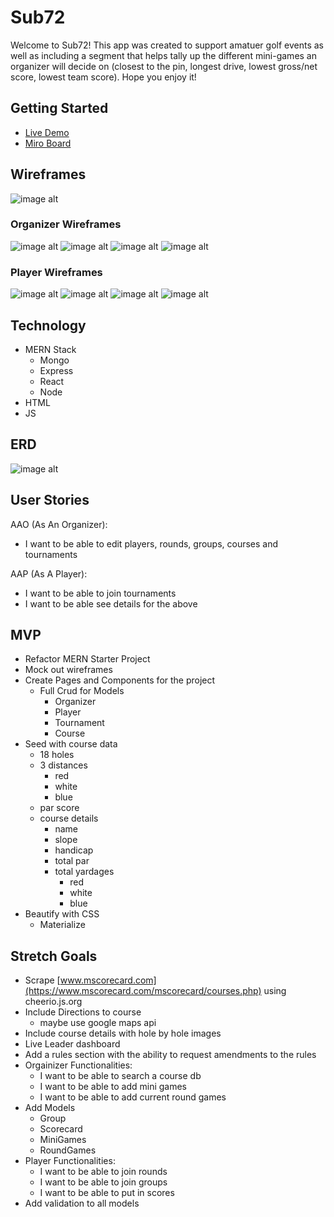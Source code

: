 # Sub72
Welcome to Sub72!  This app was created to support amatuer golf events as well as including a segment that helps tally up the different mini-games an organizer will decide on (closest to the pin, longest drive, lowest gross/net score, lowest team score).  Hope you enjoy it!

## Getting Started
* [Live Demo](https://sub-72-b28ef7bf43a9.herokuapp.com/)
* [Miro Board](https://miro.com/app/board/uXjVMnxX1Ec=/?share_link_id=216502994743)

## Wireframes
![image alt](https://lh3.googleusercontent.com/fife/AKsag4MMFCxvmJOymEAGfd4XF0u2-SfM0pcopZEE2Mj0u4uB5L1MP5FmhRPFUKDn1y9U8tWnxa6DrtgQUrXJs388-XNEpEeYIaIkXxu2_gL6gGSyB9dsnbKQ0L1DY4oPweSSCVpgYteZ510qTs7AbI6sP5cuG7QXcxrtQ86LT_7_olHYgACcG3lEzmrQ0AUcfwGAbMOUcUMOMfGo3Yg97m7CA7o7zB6TV-CagJ3dKI9vTm4mq4oIm_RCvnE56TDfD3ePv1mXX9OZTqIL5-Lu2Cw71_R7hmXiAhO1LK9plw6NwYcIh6wlkczfDpWvhcTNZvONSVJyZ2Jd0FVnsTg4VAdfeQ7kVWSHoTpia8vm4K2UElwA6okytMHFBVhXJ9zPwFqgecBjUEo5eXcMWBI3dUaPLakT-xHKAHhEVgeOBIYGePJgIScZlS9nDRqaFeDFQdFiGyTVwpc-4RaskTuLYbAPeIivVaN26P-K58_0cset5-lNoKXCR2fDsorVC72mSvxktiecuKSkF7uF0H0dVNUtUuLQ5B9dxQ8yVNPnZXOJXnaeB2SsptW1t5bW6cqqd6M2rn-gX2_whK0ivYEP1nATHHPpqkkT1PhDbIeZRxjYrs8rGKz06h6UBRhYG3StJd1H8fZr6FojXL2n7iuPGjkQLU5hBrigSe4gAbNxY9DkQ6-FkaeWSuxrEDH_Dh9Mlgk_FA7ryZruenq7-a7grxLqDMxRx43MMHYeMLjPG7dgsHor1n4jRFVwv1lUlCK9m9-ByVnso6ZGc3r80WKVhKGYresNnGe7DirkWHpFagkL2Z2pyabD24gr-tpJ1zoV0ef1wx-Na_arUBrdjovP_zG0Dcf9ghy2fl6N0wQzHejcdtfFD6uHYW4wwMsXuaJ--oNOgEGTp9FQEdasbmSvxzBC1_f9yvMA7bBim_XqnqPzqWfsD6zoFCKQnD3HpxOnqCTO5AcvTHgALNE7Dw8jYbFthYpES-sq-rRW4YHoDYpTmJi5EgfwrCuIocMB95nZcPmhMGN9CbqeDKGSfo1Yy2f_f4ScJri-Mr3zAfDI3BAyTEH1e0SoyyQBI_J4UKk_NE-Px8TBqBVKXNXGLGhhast2ofWJgZury02E7oAzHoP7ecOqL7QYX6y8N_StMTsXMjTNf6PBuXctch-QK6uTHoPxbQKMNXs0qrSCnGUWTI_iFQ2KLmdMpR3wXTLWHZ4ksixU1-6rAEKcDs2QD55drTZ5p6aCvorYeouK-cNpcM6AWN5T4Zt9Zdno3ldIdWQ28Ub3yBM95reLTKwYQzvUmOuSiDldIyg8qfDFxLS79RzkdXBb2Ogocrar3VcUOvAOELNUwkgNwfCNjpDxpGZWTVQOXAPKFI3S9-a9DoV5TfNzLP1zQDJSNyZP9j9V-tTVX6o3X596a7FDxVLpAsml9o2bQ09ZLK2XP_7X6EPoUu4jhfwtow9hDLZFifZbqffacQc15UjyRmzhWJShEBGrwPy3pel9EeU2iO1DR5uuPL6LSp2mM4xAk5Nk3Oiys1iIz-vm39LXOXcda72iKVY43f9lsDAA7VILBUyy01EWf7gpfRyToZJR_NAw0thbYF_4ourSkvDhWzJDVeNQl6fYRTCFhn5t_QAMDdBNe5JK5sN0wrPDLLyTSFtA53GvZhRm0_Maq1MHPkCgMstc=w1920-h923)

### Organizer Wireframes
![image alt](https://lh3.googleusercontent.com/fife/AKsag4NC0QxRJvqYvzoAsfCiWq5S7F9M-2EXogiUZWKbaIm7FaBb27wwK48Q0KOLib5ShmMbg1TzcAMJbF5PcAW72Qqv4XFzc9ZTVfnYgllHy6a9XZJ4j0zLqHdoJIoVQeKh0Z8xIkZEszC8rV7gXDAbmr9gUBHcbtJchJpqdMVZFNnbD4SubcA2jymx-DICc37smlrv2DbJHCERWDUIAK_PwSr0OF5-KKHkYZeTZrs57ODONsakyZJKCrp0QbH8jPZ5_0QverReL1MrvOCxOwaAVXiZ3jUUnxQWkufoCStiOtqqFyC3tDT0ZViW27GtxpoX5V_ebSsUN1G7YkeNUItg0bAjcQE9WZ-1YiBBoaXK937D8KU7naIlV6nbNqxZ1mVslS9fL-6aRqEul9Tm4tZB3DwTeIC0gZVyZgldfm4HmA9ByJj14lBU541GRsnfrrj00qfkx10yJpgIjxPEKcBYIgjtve5Z2bqSwh1hs1FA9st9k3ZZiWbkHDAU45M6CZeWNXRfJi30oGENFwWE_8LtuvI9CUgxQG6gJ-O29WpQlKMbZi6l7mkeFAlwODddUl4-D-tVrDzrvEr9BOMeKpcME8gedyqbQ7DxlhzSYEbITZeI5NfNdBHW_CvaE84d38pmOMm6EvyVDSMRwum9SB9HzDz2g4QV37cTmE1Y0obesGFj5wc9Wh4TAcYV4Gg0JZKpp0RY-8grYEQnuNKXV7kXOOq3GI_J1GTFeGEem4kN7kvRrGV5kE5y67--73cJQ7azohg7lMaMK2k8wj7uD6KpnivtWICYwQL6_QMAVRJLv1CiQKJTNqBiPygf8Dp-pDWk46J4uVNQyYbNI6P6OkbCAYODmEBX_KGpr0D9vnyUStKuW-oj5e9roCWJx-5vtO8c0WU5DzYe1YpDpiq_ka-spGLQHrmqkewakMK2FkkFv7zhq7i6Ff2dEpw03BTyf3Cdfq8G8vifAt7AnItRftCun9WAm-1vXj4H7M8cJInE9QTKiYJt3QAUy6N7vd5NfAXhXs4d1uGfSFeoBiBa7VwHG8kHgKfuRZknFcIw8UAGG9vqGr92RJOXk9tqksD6751WSgS3CKol3ymNnGc9M37nO85b7CWwxIms3IV6OtWEVyAMkDy7WIr61oq7DtQ57MOVdTFlcM2QQve07mOzrLAROyLHWsc1DRpWwhCAdijmyqL2k7y4hOeYa5jt1DnYC2F_cX8QQQFOT-lDWtPJZhgsEsCO8tenLqJHkk8JKdiDgehIMqU9GDiYUC2NCFw3M-yagWhHCai5xr2qG0dUSgFtXHzSiM_HXJwPho00s6LsGoP1-GIugiQsfLABclpba2yVzmUbqI_C6Vuz-oZydkKJRqr91KVD5-t1GfsXvmv6xUvqW8sr79lVq59WHyo9hQB8ct2B4pjuYGU5NxhdT0YedePV7UNK4hEgb1rZaFom5dG0Y7NSC7wARMNNR3dRAFSOrReS_54u3hVd51XPPqtRvb_QlEF1BxDUYPXGQbFFajTJscX0KdxKLz-tYaFGEovJjNLpIhl-DKj9hgHKAQCkAUJ9UNrD6UJp_9ZbQWqQ5ra9Qx9uEEBwAUcI3RcMDcERKOgrW8XIhhotnPOr7O7Fk37Xh5o_j0s4rN5FiiZRXzVm_sFu_mJ4MsxKhV5l0cdbfM7YqK4l0ruR=w1920-h923)
![image alt](https://lh3.googleusercontent.com/fife/AKsag4PnPXVIVus58eOzBeJBDn5HWbToOJlsxv9JeTmHGrIiQgue1zDmCXT6AHrevolGcGVDJfDb4c7TJLlfb2IRLS5UGlx_WVzAqmeN0n2PJVY1dHeupH5ka4s79cv6CclsQaC0u4fkuw0FeqXrpT07v19Y3f4Bxk_06X2H32QHsfWEwRG3wyhkwnL66UEBFu9u-GxRQMb6DpGh1XEw8SmRhK8Ishp5m5k2WzW_BT1h3uB2KAKyRxN7xrmJOEzEH9YJrn8mQwyLUrkWPXwyhNYPJhzE1-LnDjzo5M2rC3bHSo5Pazo3CgOUC8YXSR1NLptiZ9rn5ATKj29EaenbZkL3Cne48F8Dwbln-BkuG81Drx67XhBbdAItFAvJ-qeml6GM5jzRMXRRRgKa4v4oDKyl-u0j6Q5fUhqCQ9ufUOWbC8YBJdCuFpnZy1fI8OUgbdpWI52Kon7VgDrWHQlCuixeeffa0CtKONKs-XuDMZtfJ0h_5zdq1NOhLGBBfhB6eC8sLkoOdsf1oEYAl_HalVhT11q_-NFMDhADXZAQvHDRVRCNY1BEYfnD-Ops80hNQDh8dXG_Pesc6gE4lNxaKd8-237VTmAhZOAKoSJR3q2qxI1P9tx8Vee7oP8j0pzkYG46NiyKqRM91a8FZRpWfkR8rJWnfLSteaUbYmk_TzzDZ44JK-3K0g0jmpq-IUYptVKNE4WqmYg3XjzBVodT5LDd659xidcxF6slV9SQ-TraVRb9ZmFgyXmh_aJ-B_d81qodRWRjUtgXhQMs3rWxOADA2S_p9k6mYF7pDxgf9OtNHZtbxOZVEvxK8Wjv4lbAad331l9XzWJPYi23tkadqqNOGRISM5xr9j00PsAUQUft8Oc4kDFitDhFwZy1siFXbArVJFOr7gp-4pwjJk71djbSwdpcYTmxxGsl2Qt9xRuSre87J2BjKmeqECZmh0sw4qISQMYUq0WmZvBmkiCFI3OhZDQKYq41LKuaMxwUSPvEwklxykzZl89Yta7PngaiHDg5moAeq-x91OF1c21HF7T3MupGPcOc0LwMcLiKZ4iTlSVx1RyyoIJOMFiVTgvgq6214gjcGfBDJxunwoG5FkgZuE_6traEVdNFwRYpd_Bd5U0gNrFFtVdmPRT08lGCs2LusYgSM8ReGpMPHYfEWlbMpqonjlI1hRyBsbuDvva8Zkucu1KXvUHBMCNxZ63yVnK6crj2ZYaTUuKOPvxHDxffYj4Qnsll099CdvumSv4B5cpP9W-8JDr2-nnhxcnW8eRuFkpMampVvfiqO1iYzVcbWy-06Z2CelUHOYHz7mu0N2hScJHZJSl_6U8XVqyOozocGTSHS_rsJ1WlpZoeuPQ0MJYDvi11ymy97NYjjJ-pqq7NxJAUeVNu5hJLsYPMHmheLDsyGQSQ83zpmS5TIXnCXbQ9HhcNcTcuz1V_9TI2hzgwgI6OH6TZY_IZsZ-P0k32Kv2eATAWY8O54iRg6hxiTJhl2S1EfsCKs6YwgsngSLDCCc9AUSuHX4gScMCXgNwDMOJEA-B4cNMVxRJU9z6XOMONXnAZqy1AmcQw8PCSKPFDJMeiJEUKBusUAHLF-yR80Y6ugT8inNsU7DULlGEEcVrF4fn3R8ejdRj-EmXpIF6QLhA_weCvMkQAMv9sKnuyZPqEOs0VE-Fu=w1920-h457)
![image alt](https://lh3.googleusercontent.com/fife/AKsag4Po_Eisitxx-YMjETGOnCxGUPwHk1SHoUXfnJ4TO1l6AMxpKkq8G98newxL2Lyyk78GQ1G--LpyS99FpNEJyd83q3F_g22Je0547TK_pBPYhFjNnyCs7F36YF0gN3VXvE2-EKCCq4oLL5f5mIHzboYTTxib-mJxh-_Rg3JWNSQeKwfHyyKYxAvZLrms_oevufiocKnrXTUEVbN1YC7782Yg8SbIBJCmJ_f7YHFV-SkLxs9wtrZ9j7eSpDVbsPALOtCGA-RNatPJa2z7DVSNnHaUJ8BnqZ8ZYNI-HjT1c_-1JNFkLwPn-LzaGwNpQd0KJ5yM2HxrRM1Bj3xAit5jpU71Ey1C4HwE-kPD6DudTZ3uUT3gxNXGXyV7wAytm3JBl1fM8G_5WpJJzFHu8_ufjA9mJt54T9WP6ueDS5oKcB5Hgc7iea45NnGuEPWSx6J3W3QJR4PasuO7Ctcsaf2vvBKG43ttmaVIqfCVYDfUehjLWaqtGBljOYcdzdehPPSJ4SdUyHTM9FI5CueZRM68e3IMzQS7ii6andGSbLd_yj97SBEAAGmrDsPf8LunGAnHFMmlFxq7MHpYWFnP7YSL5dHMI764hAWbyPXwKJk90VACi-dY9I7VLzNQ4IBmmkLO80q0nqhvAnAyBzbghznZ-yPazEFBgesxBW3jZ38A4kpyjNTWR5gxCERadUUc_gr2Wv8F3pSvYHnp1xOJ-bSrQfyVB_rzQbgxT7M1apAElFFF5Kh3RpU9X_UOM_rpC51IR78pbE54nX877Jytmy0VyFAGIFeDGeDZrriL7CENvTrC4vHKur2Hu2LRq7rDzF7NMKYnfvyVabw0nIXvAfEJoAyXkHXmcCgFLlPVMDgdIiH2MRc8-kA11Ypw8ZwhuOTV4GivcZNtOOvkdVwlfdP-CSbgP1icWTmeIYJLqILVCFWua4erZREhmzTOawq9Rli1EjTCaDyB3Bupmm-Zd_d2AaWWVlc38JwKpAnXY6K_8dmmHVYa0usJyM8ecyBuxslcPcmgCfhfIzbPYbifG-vHcldkPSuinN5dmGjlksCPEnJXouRwEHxlUoLhJcnEb7zc2Bto9r4bghX6gQYhaoxXZ9F1ewNrE5GDo9WaoturrE3vXKJ5QtY842j5eKaJf9N_CGyDsYLJ2HOpnq23uMIjX38NU6eYyOXSXf0vn8FxzTva-yRlb2uj3-ZVbwP7eP4S1Rj-PuUIORuST-cI97K1ENowX9p7Rxh2j11wWvkgdNjjwVvYjSzGd8G4O-7OwO9kSbnbmgyM1VFBnGINUOqmzdIsfAcDhOfbPJeSy8Jb5mYXTfSTZLwKBtkBXmr6EAoLMjWvqTZ3jw1j2uEWvcGkpsropnzJ9DcuYMm1vR8TPAuS4B2hT_kEgx_ce51KTHfLqpOn8DJ2Gb2fUErC3Rcwt_3EudHs8R6nfCOgUHY7J3FyzDx5PmZSn84uFwbmI48EnQxIyDpk1P0YjPiMyXlTx3t1HHTyIpJCRK5O7gp9eQJHRSprIpUaE0L4oqdoUYOrI0Ju7AWDsO8_fC-K_oGCsES9Pv9USqvd6y6_zT6SSDgP6HHbOeMSfhkQ0LN6hynmiWTjajs8xjLayRszsHW7NY3UXwPJUdQDlmOOvvGBQGV-DMuOdzUIDT_P6QVFmitTNNW9EzS8Ws5r=w1920-h457)
![image alt](https://lh3.googleusercontent.com/fife/AKsag4MfvEf8QS8Bw3dQAR-Szd8Yk6UpFLz3j38xQe4fo7Y9asV7VQ1wBb4dN9uVJKa9-hsn82no-jSye8jvW7J0VvZjIbylnA3-TQRuAixyzFevIU4_P1Yp7IN9VZ3v1EumJRu5RUSoFfq4sHd2kUlD143BxGdVFrf4uQrhz1m-Y-pVexFHY7pTq-KjpY5UBlKFbdFO-03Y31HI4s0xkXVsdZnQC2Ja7Pebl-SLyF4Nb3JhRxuVUeUKV5IlpM8v32pr-QiQf9JyS_5P5iY56kr6cLyTiwfbnDWUZrQZuH-LQiurupzMBs6I0n50dhx33eYBSv0FuZFJY2MYahNraKYw631_vGGPjWRV5T8CoKYGvWRfb8GJV0OSVni9Rlxr7J6GxmkSapz0zLjG57bdNc3viScVmv_9j-GUcgr0zg-4cQ9yM6xgyAKfIrbnBWA6tmv0Hct8HYy9-1Gad6-i2m-_oatU-2_kppG696E3BquCzz-hV3JSIaZ6mNhTg0f6poqmQeiAoGjYtDG7f-sh3kTqZk1pzBlILdwTwayXzOlAhoTVQic-q1JhRV6oI_XreECvb8UhhrrdpsTieNfeBm9mFPHMheXIvFaMJKr8995WrLbmBfx5DhOuaSXrectmNsTbAseo3p34VfTEXa1CynO840eiHilzUD_PmoaDK5ejNYO4xxVVUoY67c0MuxPQm8Tt_NICHiu4-b0u4jDsD0WucInWrZg-ezoNvt1TR13WDg-sr5QE7sFnpNp5tnY_BIeFE8ziGz1dumsQruh1IutxOUc0VaGpLyn0VPRJa5ejiGEqzDwAi_ytxw1I8tdC4Xx0ZFHDrXYl8cdwLqAhKTf4fT6r0YhJjoGg9DpYYwdzkXvJdpv6x7pGhyWh321fQVkwcLOXKRx1fIcP4CyfUgxldnUEiDbrey2XVxr4zRhKDuNgqOQiZMUaQXOaIV6QTr6tRFxHTORP3asMzVrp2REy-hQ9vvnqQ0St__jr1q4CsFKv92h3HPOrzelePP2OttA1DO42WHYK9fOfVORn0Qjj0HwtJDn9JkIEeL_169gqoUIvqhiuB-w406RrTG0kOU03VxVvI2zUQxkfbk4l5tkgvvV29HMJswz9v6ZOTzoeMjFJwGmHpr6uRGLoDXcY_irys1NPWVfo2SuqldmVCx4AEYcTFljiuUMl6d1BQ2KdYaz3v4ophFwf2th8gog4lCwqgSEXEHX755wz9aFT6Jpc8qC6H2BH62YptKNC3Mksg9tJNBVXJeD2KYKd1cyfatKuKM6C0UiU-_D8QNLBiOpXoH6KP_EOqRm39u0QXGgCg0H3FbtixjhvsBGcwuMxRn6r17UyMLmmaSrNyklq5xrmWfn_-NyUxDo-W-MstCytIPbRzmr9c4NcBI4ixsnzI_YsJCWQQ6S9HkFlHw4Rf53cRjvAH_2ngyxVctGN5taTnjGXAWaMYCu6MtPF58bCEx1WEdOed18IZyDM9eEM3wTfiNQQ8OHkXajdkOcJt9UehWMjpBmyJs-ssk1GP750Kd-pE2jHCKMR9g_1ZUh3RqWbg_vtch8XUxKelwf0mQ3M8cXNW6Vyl38VX_VJkunxIt4PtrlEejq2h3ohlv2WyeN_QlJ3vYKFSp_emS5lD6FIlOMyYrcdEhuNcIM8QFgxjsiuUHBrSY98lFkI=w1920-h457)

### Player Wireframes
![image alt](https://lh3.googleusercontent.com/fife/AKsag4Npofn8qfBwV9QWY6wyMIAlmuoG2DSUowRcU6AH9Cb886aPlyUmCtGJJSgAVRcnQQ5ZkfuUzq0B553XlCQrvr31bsPffAMYQqYl6VpROT5srOUo_nba6mMKLntsCZKPuWRlm_QyjoOwYDiP7FF03vL-Tzd-T_B21-P04yFMMB8Kag8wiAsFdLQFx6btAD_DmtMB-qCdl65ioV5EDzPAd4G0El5ReWQQpq5cuP81Tx9ep_wXrRb-zdnKMsaLhz4TbQq710oo20ffsz0vNMJw5STToH0_lAkqbroa8ZQqy12n_lWUYQ4zp0A9WkjXcDVvtunYQRM2KzID3ZeIH58u8Z7EIxf64Jh09hsSenppZ9rulCPCNVTMQnKB8eqYOFACpsDJnRU6uxdBHwtGeDofLOiyLpKfUPmo-LhNNUQN3Ml6ZP7fpI3ifumZqlTScmwGgRcgSSqfaSDsjiVUeMrpDQE5NZ-z0Jjr0UixxY66NshvbqmTtZThoQA3ooUmU4Y0XgjjrI9CpNRCIeGQCpHg48ZLupfbz8wKba3uvIjSK6XPbSbHT0oFT8-XAXq6Ho2OjdHGY2dRpafcidrJDCvQz3gII12eJZhz13jKy1ErtUklHY_1x-c0okv2Nxgk6GkZRrcF0kyyZhM4JszoDqUhm_kkXeoTsb1xpKrKODpvi60gua2neNar01ZkZDp3N17wEObwjsfn7GzD6pjQ1R41tTiN9HK3t0LUyWi6NRYGpE2pjTyjLHLLt4ezuo7kC5QS70ePRCVLe3b4uM9CJOKkgk0QlxfWnjf9CM-FUbYGg6I7tHCsalUgoNO0ae6hGSVi1dCxG5UhNK5iMukykwIZSPXdA78_2ywSaYqGMxDQPX8Bo8RcEJ3d6CuyZnvZrhrVtFBS_R9BK8Nz-JPMq0tHwqCzJ2In2lc_JrlrAoPQPMmsNXoofCRALq0N00R7ipUrRCzSggzH_-Ie2logNBcUCtJHM6tYvsicgm4DFtVFGCjfSjBhBoChFIenDt6OS70cEvnGI7x4tHn7DNPF7NmT0cwwGSjpAtE_2_EHT4O0d0LWLQVUF_1_O00_JTkVnz2RSUORSfJwZwcGZw4emMdXUZA2gikELSwZHLcM8XyZYfXhgmKJmZaHEM3sClTyX1uGtVqKG93uaTpa5bigos_aA5AOD2sSwuirM5AtpZV3b00Pzj-dk0Bykllnd_sfatlo3HG75IRuV72VPDQMnvSFVxHVqGstOati43WQi4ZHeMHIJ5S2YS1CMC0SN5sK_Q8xxvbbxvoUbiEWxMnElbdv3LLmEQp0VdryqU3rVrxuLlTx8q9fztQxEq9e_o6B0XgMrGHWuV5j0KDGt6HczZBF2U842CtNueOQr4qnXW45KaE0TpwrFMAFH2-N11b4yYrqWB0cRFnS8Vk1tMbW1JQzw2LL2VPxlhpdNorr6T253hby5lT77Z2sosFVmStof4vGvpk30liAemygZMaOQV75juzUdoEiv2azVOb6t8VaIhbcEA_aFPnCimT_qJRF8E23Fkog85_57umkjzY8j2eCEIa1wn41ntjDoD00GHewrN2KDXvaa1gtCG2Mhe0Brseu-Z6nAsznO2d1ZZJvxlCXZlH5xb2aPACUHL-z6tgwbOKjKJJELK_Hb3WnAi9jacWVs8d0dBQDbUiJ=w1920-h457)
![image alt](https://lh3.googleusercontent.com/fife/AKsag4NSrSwqUVlMNrcCRilnld3QkNtlwzmsiiej0HIOJpkoWQkpYBM4U4YApPRgFZQ5tmkJyD3ELB72nG5It66dI4UNYjiF0NS_uDGh7w8pvhTo1kS2J1Cn5FTLEUg0MykNmBFQcecx3iRLVJq3ZePhvqdJFmggVmfM1nq2Cpn4r9xtfQAaOf8eevCwtTt2HITjiAOGbHBy2tmcyzaq_lHd-Hkg4M7vKCYsiCZiDw6kAjA7AQTMR4Bm_7M2seVJDYq84QHlI5hha9SwBiAaWqSJejF4Wfzc_pjrU88Mw99aUTneqSEX_4MI54r1DQOPRAbrAPdDuw9ppViq5LHyrZYpipd-LC64JUWFzOL0OcT4nfFV4jb41tbp67ZxdB7CM8lDoO9q9mC5tMPNzjwVVWoUXV4Ew6B-2jOgAfvEabm5afXtzRfQOH6ZxCf9o5-asXS8ZRL48snTsB9DBSSW2tNuDfRtLAF9cB9QB2wzzPB_mjlIKsHPV2cwvJLyto75RIY3bTlQGbw4H6oHu8SXuyagkf-avujV-1URFDAb-L50dSQ8APZCF_D0DE--9CSUu6xWLtAtATHQTJVk_G1PS3WDblkxvMDQiHQTvZfJR6cyCOjk71MX6Ri7Ad1Lvlb3syu6Vlu7j0IvLzQA2Yf52taiazvpP8DMtzIxaFn7TDQbSKrcsCE7QHnAopZF0rOs5-tcd4nK4kAUcEHmhCGW3odUj3RpkXiFPTQ5warTkTpznB0VBoDoIe_RjUOhHj8_OM5GEJxkFOWHqge3avFo_9CDvp0JeUbccL0S6rTROOLrfn9cO9kIAKlIzrV3YBrXaNXh4NRUe_EEnR7Z_-6WjjXQq2kOHq4SF5U5ThEypmp7-02FptTD1kWXHtxorcEbDvABzWJ-5ye4fU-f4v905f3ZwixzDJzjhVEPWTzgWLmMipp1HrM04-A9mfQyEJCRaCE8BAQBKn5lvpwFQoUINVCoTi2k3xj4y6221lFTF6_RM0IDgP4XqL3--RhGOfIKnxLjvvS-yMsdii6ZMglh7VX0NYSU9k-U_jPa5ed9Oe18rdVJUMgCVmJRinARK9oN1UC9jKVqpC-QaMEtoOOeNuCBcg3S7MYVgPEP0vQfIrKXIyVidd4cTUFkq93iATB_rC3Nf1zDozAEU7F-IWNSqkLocZcCIcBogLoRVhfFKSdw_x9LUVKV-iaOsEZOzP07pPGoN_vIo2bNA7kbBmZDrkjg7vUlPTo9qyEScejGRNgM_1aoLoCi21lmphNZJBGeuKex1YctBI8OWCPyf26aBJUVUWyrUWwD6_pW6RxUzyX6juVxOR1wWW9ZSTx2sbsjJD7xWCAjE1Q8CpeXdwpeSnux-2pJRflJqMUWN2luGLvFDYoa_w6uQ6JpJTGksjWyps4BzRBwkj80Wj3G2_Q3Js6erNeu3ggMCAdde3bwWQoa_eFZpCER-1tCoxb93Fj5TXzov3cjuywWVKYLfLAKsMbyISdye-E5vFlzLYFNI0w4ZDYd4m417shWWSjy2JZySqUDl3kGs7H0CwT6Yxp54Bh08QAdu7G6Gwm-N1_q8xeAnqyH7DnhBB4nAm2pDjeNso51VHIg6_w2510sFMZmCfyfqpKS9skdK9o0AR7szWfYjJaigM6RJZfILyROdmlG_dmID9desTNrz8ft=w1920-h457)
![image alt](https://lh3.googleusercontent.com/fife/AKsag4NhhuOloy59FcB437ZjLz9kBIFl-B1naNjIyaSw9AZud-6CMjbicqxEXqbI2pA1p4GkPRxziY4bp_V5uO-8xETSg1cn9y8k4OZocyBiGCbEEH81FMWDZPt6KN1WMBidU_Ep_-CQX3C33xoagovJHlLE3cVzIN5Yzf-vUVC84XRQVpJkkhVa7sc6LdYlhHKcQm1_mSOaWII1C2dSi_5sedEBGzC4bdsBic9iXGfNlsezk3dbqVeURgog-vaa-na5fgURm9UR1x_Q01ImFYVNkFFrGLKFaMI0QlPuj5zjoaFghwihPqYEHG3DgKSOpGxPwql-hlFaZD3_xSNEeP11IzHZXjX-FKNHWEnlq_p7-kLtuUI-t28NZXGNEW57G_aJq5FuxdjRlG0S0bm7NMvTd7ivOZjIRSXqp4bYYYC2_Su0daZrg8tpxOo_PyChjrdGVuY86vc0utaNX5wc7tGLJDMzoC6YE8yVu9_hZTBk000gUHcOiCDPW6qhws0yHNjkJlqfFBeN3gNH6UY3_SgKcOQ1VEGERYcu-J3F1ryAzXz4qZEKyfb8bjtRrVnd0BhKLADLe-fhI3aIx_n2rjtStQyHiJesAE5lsEfKEkuMeOsUvwgDayfAPSFrQ-WZBzui0ojst4J1wqGmJLRKi5ZoewCCyoRBNv1dDMk-8XxF0WCePOnEDxiZu5_w0ZeJ64T7Ph60Jw7uG8vA31cQOlVLMnih5dEJGrL8kG-sDCeMn-qorX183mtw8uHTgmRjgG1qhpuIOZkSIth_3WZkmp5g7gmM5wvtkwOCBrtPwg45F8c94Pfh6ZHD7kK6GQ9x_4ikYXHd1PfB3Fhz3dY0dQSz_bO-4ySSneYtN-19QnJZ2QGWoZhg_2JCftJW8rK0e_hR582Hkbi8Z-lVYSeC9WXcmgj-WfDN6tbDBLZczVVshfXxIy13LH-sdMK5BpMelfItllJw_FIvGpTRT9SuNDy6Le2iRcvJvLcfDJvwqHicKYaIIy5Pgm93V3Llq67L5crLaWeo_exBB9lq242zBV-XdSBOC9ohLJ7Yq_4-4s8GRHnTYdtad-94lp5pp4_4eQyvwYtDbh-um3OMZhesTo7sCZEB8hjvSw5Get4aVpMa4N_3ogX501B8HqPCVppljvGws7b8fOCkYjeFCHvCbbYs76AGVRcQLIZywmFn1HwYb9QU34j0xVAKugC7qrT99M4OVGgjsqdYylEehvxik5vvbWlLoOZ3TsP78rhpmzrL7qZiKkk6PVBeNEDh-MN9BhHrEHznpFbU10J0yYj2QZhK0pJZuVEVyLLpiTiIUeOb_m8X4lPoS_RsN57y0uIKz1sQnKmpSJ7s9ExX_CEv84PNcJWn1XFHva-Gc0aXxjdN-UijCgP6zOd48TQBg30SF-9BtOEKghFJfzsmJTkp68LHw45MAybWN2927SotKRv4vkVG67tinxx-4ARvpAVLkliVbc-VNrLiU2zRls9DWlD2uXcrrWt3_UoBmdQwKcxvXiKwkKDWqMQZvlpddiuFIJ_u7tUJdAEurL6uqEypgHud2Y6y2rmbo4KRh6xpxN74KXiQnwMRbCbHqysiYGih5yvhO1MPYVqhsI5uRpCr5YJzvh68ZdRCnBpj3OODCSMACBMFH28ndXiXLO45ScgT0GnkLviSdplf2BSi=w1920-h457)
![image alt](https://lh3.googleusercontent.com/fife/AKsag4PvqqOumVAd7ZaKnDWH8WO-mliek7tRNOuVbm2tC-bI4jXdGHlFMP8GK3zhe8DXBzJL_fS-vBNP-8eXy80Viyw-0OgFZUF_xu1cjZ_pyiLWG0epEGcJmUhKKfmsqh9CUBEPZF0cx3mpaTUesu2__ndt94sZDJTmAV_FZYJ55KdsjcmiX0PAfjb8MZgE91RGDWpm9j1kMoVQWWUEPAY_tN3CvFvNnJx0iHZ1mGzELoy3RPJ7V0EP7dtvcMhm3eUh2ZqQ3MKRbtBBi51BMRUTBAAJqKoAJBlJbFgDmx0PfUEs7c7hM3nSWELxkzZXM3RrXiao6hY2Ej8C9GYPyTOtCfMjD-AnS63lPuTmMXJmGeK-awK-Ee0VlRpFnVTofhlJF9OeQAliSX-ZCr16gtV-VlgHPCccSCadiGl64gVNR1pHPdzXYWGn6OSSShxmxFfZeM5LJpoBBvetekbcBI8EZoPj4ADDcHu-rHzyV8-IvlhRnrasRT79_tNx4QI9r-1-9fNHFeC7NUgcaH2qWgP8KiyT2GLIVJc430TOVgapQtKBuUf8QrJW26Xsn4SV6c72-oBmlIzXa5_9I-F3T8FV8ljQvDbL4v-IhDuESb0nWh0GwJ4rFEeDPOSwoakrOULQTSy085XCOogO0XZY-9MJk7_xyw--h7iMAdqn34affEkkyi1cbjjnAxNG7r4zorvZgtLYmCK8m8fMvy9ktts4-GfcwBX9_5PEtpZr7ujFjwNDvmGJMcvbUQWcb84eTJEwLtfjhoQjshKqTcHyDf2NHktZsjg1qvC3_8EDLSwu27vh_Wc_9pFo4P_2snPlJ2h5M4D_ta2G5AjVlJsmK-zkL7cGRkiBXnGVgDcOwPRrswE4R33EmoM1ZgvskIElmcA5ZoeFJJXuN3xlSEx3zlt6sYHJpuD2g_H45e7NIyrEaBqAsi8WkzZPNH2LT_BUUKIFc3J037kcuVzHnFlCsLs2DlownVokL9o5T5nsxkxWgHBvSSaNfZlT9DfmXyg_TBZKbkUsepUXa-6CfI3YpDRfCNMGiBRdPPbr2f00y2qEk1sN4tiZKGImYRW_ZGP6sNdzaLE-eSr9d31WFRSVZUC6lo20t1rGNqdy9Tw_S80C5RXfZjKdgwjmwgEAJdQX3W0U-nZi9leEwVFuHoKBLlWVMoPDMIMhfvW4cleXZpmFI_MBdafNEgIVeI851BI8mgnIXxB4UshDp1SdKIYni77TYl7xQkz7cwflNJq8oz4EDTJ_nZ_3zDQFmpxx6UMQoGY104BQCLHgvV5uehZnKyTdCzlrK8_cf-8QN2dzq5Pi_YUKr8k0XTN1ku1Rtxx2TzG1-4QKq57cK9P4Vx62C4zOLRqDRRDuYB5-VHGEAfYs50qM8sjon_ch0qAioog4Bl1l9XhhJSj4Uhyz2yKMivYYxO8RPjw5nG1AwxEovgWWvIDV7V_B4gAxo5Y8G3UVwKbnRyYEeosi9JR6GrLcQtAFzROQ5It8xVpK38W3NyW_DzoKW9cjke1-0On8NdyJQGU09WdBQraIv-UaJsj5yCNW1t0Ci7-azu3i8SIBjW3B8FuDx2CYHYwpJQbuRy4BXAxw7bu5bUzCHvvePmpWe4k5KwPRS2FWU0C0RgkRnqg4563XbyUTm3U2gBoc-LO0m7Nqo0Qveba5qN_Y=w1920-h457)

## Technology
* MERN Stack
    * Mongo
    * Express
    * React
    * Node
* HTML
* JS

## ERD
![image alt](https://i.imgur.com/wj7gzKp.jpg)

## User Stories

AAO (As An Organizer):
* I want to be able to edit players, rounds, groups, courses and tournaments

AAP (As A Player):
* I want to be able to join tournaments
* I want to be able see details for the above

## MVP
* Refactor MERN Starter Project
* Mock out wireframes
* Create Pages and Components for the project
    * Full Crud for Models
        * Organizer
        * Player
        * Tournament
        * Course
* Seed with course data
    * 18 holes
    * 3 distances
        * red
        * white
        * blue
    * par score
    * course details
        * name
        * slope
        * handicap
        * total par
        * total yardages
            * red
            * white
            * blue
* Beautify with CSS
    * Materialize

## Stretch Goals
* Scrape [www.mscorecard.com](https://www.mscorecard.com/mscorecard/courses.php) using cheerio.js.org
* Include Directions to course
    * maybe use google maps api
* Include course details with hole by hole images
* Live Leader dashboard
* Add a rules section with the ability to request amendments to the rules
* Orgainizer Functionalities:
    * I want to be able to search a course db
    * I want to be able to add mini games
    * I want to be able to add current round games
* Add Models
    * Group
    * Scorecard
    * MiniGames
    * RoundGames
* Player Functionalities:
    * I want to be able to join rounds
    * I want to be able to join groups
    * I want to be able to put in scores
* Add validation to all models